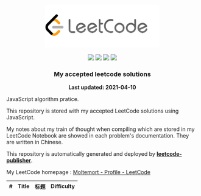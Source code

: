 ﻿<p align="center"><img width="300" src="img/leetcode.png"></p>
<p align="center">
    <img src="https://img.shields.io/badge/44/2036-Solved/Total-blue.svg">
    <img src="https://img.shields.io/badge/Easy-23-green.svg">
    <img src="https://img.shields.io/badge/Medium-19-orange.svg">
    <img src="https://img.shields.io/badge/Hard-2-red.svg">
</p>
<h3 align="center">My accepted leetcode solutions</h3>
<p align="center">
    <b>Last updated: 2021-04-10</b>
    <br>
</p>

JavaScript algorithm pratice.

This repository is stored with my accepted LeetCode solutions using JavaScript.


My notes about my train of thought when compiling which are stored in my LeetCode Notebook are showed in each problem's documentation. They are written in Chinese.

<!--Please keep this line to let more users know about this tool. Thank you for your support.-->

This repository is automatically generated and deployed by [**leetcode-publisher**](https://github.com/jlice/leetcode-publisher).

My LeetCode homepage : [Moltemort - Profile - LeetCode](https://leetcode-cn.com/Moltemort/)

|  #  | Title |  标题  | Difficulty |
|:---:|:-----:|:-----:|:----------:|
